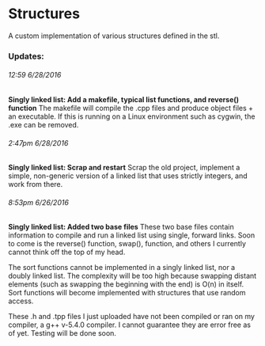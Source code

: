 # Structures
A custom implementation of various structures defined in the stl.

### Updates:

###### 12:59 6/28/2016
**Singly linked list: Add a makefile, typical list functions, and reverse() function** The makefile will compile the .cpp files and produce object files + an executable. If this is running on a Linux environment such as cygwin, the .exe can be removed.

###### 2:47pm 6/28/2016
**Singly linked list: Scrap and restart** Scrap the old project, implement a simple, non-generic version of a linked list that uses strictly integers, and work from there.

###### 8:53pm 6/26/2016

**Singly linked list: Added two base files** These two base files contain information to compile and run a linked list using single, forward links. Soon to come is the reverse() function, swap(), function, and others I currently cannot think off the top of my head. 

The sort functions cannot be implemented in a singly linked list, nor a doubly linked list. The complexity will be too high because swapping distant elements (such as swapping the beginning with the end) is O(n) in itself. Sort functions will become implemented with structures that use random access. 

These .h and .tpp files I just uploaded have not been compiled or ran on my compiler, a g++ v-5.4.0 compiler. I cannot guarantee they are error free as of yet. Testing will be done soon.

